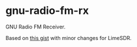 # gnu-radio-fm-rx

GNU Radio FM Receiver.

Based on [this gist][src] with minor changes for LimeSDR.

[src]: https://gist.github.com/machinaut/addf3438ef0c1a9cad38

